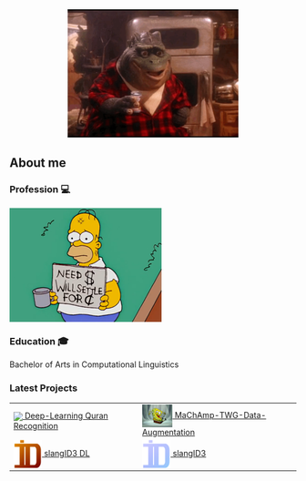 <div id="header" align="center">
  <img src="https://raw.githubusercontent.com/m4cit/m4cit/main/Earl.gif" width="300"/>
</div>


## About me
### Profession :computer:
<img src='https://raw.githubusercontent.com/m4cit/m4cit/main/Homer%20begging.png' align="left" height="200">
<br clear="left"/>

### Education :mortar_board:
Bachelor of Arts in Computational Linguistics

### Latest Projects
|                    |                    |
|:-------------------|:-------------------|
|<img src='https://raw.githubusercontent.com/m4cit/Deep-Learning-Quran-Recognition/main/gallery/icon.png' align="center" height="50">[ Deep-Learning Quran Recognition](https://github.com/m4cit/Deep-Learning-Quran-Recognition)|<img src='https://raw.githubusercontent.com/m4cit/m4cit/main/Crazy%20Spongebob.png' align="center" height="40">[ MaChAmp-TWG-Data-Augmentation](https://github.com/m4cit/MaChAmp-TWG-Data-Augmentation)|
|<img src='https://raw.githubusercontent.com/m4cit/slangID3_DL/main/misc/gallery/slangID3_dl_icon.png' align="center" height="50">[ slangID3 DL](https://github.com/m4cit/slangID3_DL)|<img src='https://raw.githubusercontent.com/m4cit/slangID3/main/misc/gallery/slangID3_icon.png' align="center" height="50">[ slangID3](https://github.com/m4cit/slangID3)|
